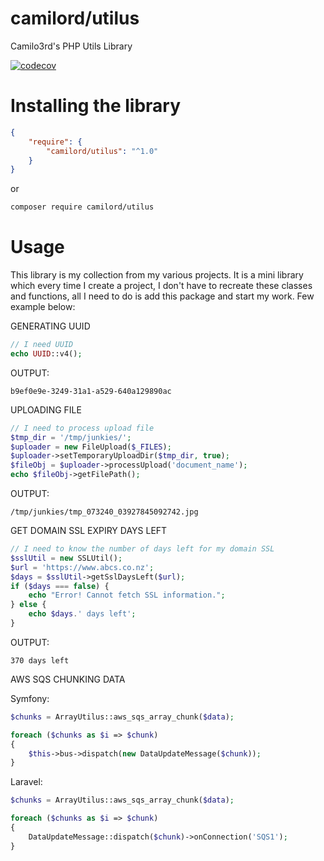 # camilord/utilus
Camilo3rd's PHP Utils Library

[![codecov](https://codecov.io/gh/camilord/utilus/branch/master/graph/badge.svg)](https://codecov.io/gh/camilord/utilus)


# Installing the library
```json
{
    "require": {
        "camilord/utilus": "^1.0"
    }
}
```

or 

```bash
composer require camilord/utilus
```

# Usage

This library is my collection from my various projects. 
It is a mini library which every time I create a project, 
I don't have to recreate these classes and functions, 
all I need to do is add this package and start my work.
Few example below:

GENERATING UUID
```php
// I need UUID
echo UUID::v4();
```
OUTPUT:
 
``b9ef0e9e-3249-31a1-a529-640a129890ac``

UPLOADING FILE
```php
// I need to process upload file
$tmp_dir = '/tmp/junkies/';
$uploader = new FileUpload($_FILES);
$uploader->setTemporaryUploadDir($tmp_dir, true);
$fileObj = $uploader->processUpload('document_name');
echo $fileObj->getFilePath();
```
OUTPUT: 

``/tmp/junkies/tmp_073240_03927845092742.jpg``

GET DOMAIN SSL EXPIRY DAYS LEFT
```php
// I need to know the number of days left for my domain SSL
$sslUtil = new SSLUtil();
$url = 'https://www.abcs.co.nz';
$days = $sslUtil->getSslDaysLeft($url);
if ($days === false) {
    echo "Error! Cannot fetch SSL information.";
} else {
    echo $days.' days left';
}
```
OUTPUT: 

``370 days left``


AWS SQS CHUNKING DATA


Symfony:
```php
$chunks = ArrayUtilus::aws_sqs_array_chunk($data);

foreach ($chunks as $i => $chunk) 
{
    $this->bus->dispatch(new DataUpdateMessage($chunk));
}
```

Laravel:
```php
$chunks = ArrayUtilus::aws_sqs_array_chunk($data);

foreach ($chunks as $i => $chunk) 
{
    DataUpdateMessage::dispatch($chunk)->onConnection('SQS1');
}
```
